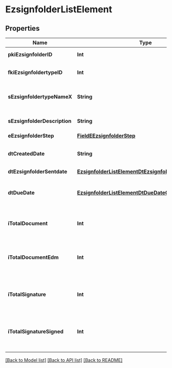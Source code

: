 # EzsignfolderListElement

## Properties
Name | Type | Description | Notes
------------ | ------------- | ------------- | -------------
**pkiEzsignfolderID** | **Int** | The unique ID of the Ezsignfolder | 
**fkiEzsignfoldertypeID** | **Int** | The unique ID of the Ezsignfoldertype. | 
**sEzsignfoldertypeNameX** | **String** | The name of the Ezsignfoldertype in the language of the requester | 
**sEzsignfolderDescription** | **String** | The description of the Ezsign Folder | 
**eEzsignfolderStep** | [**FieldEEzsignfolderStep**](FieldEEzsignfolderStep.md) |  | 
**dtCreatedDate** | **String** | The date and time at which the object was created | 
**dtEzsignfolderSentdate** | [**EzsignfolderListElementDtEzsignfolderSentdateOneOf**](EzsignfolderListElementDtEzsignfolderSentdateOneOf.md) |  | 
**dtDueDate** | [**EzsignfolderListElementDtDueDateOneOf**](EzsignfolderListElementDtDueDateOneOf.md) | The date at which no more signature will be accepted on the folder | 
**iTotalDocument** | **Int** | The total number of Ezsigndocument in the folder | 
**iTotalDocumentEdm** | **Int** | The total number of Ezsigndocument in the folder that were saved in the edm system | 
**iTotalSignature** | **Int** | The total number of signature blocks in all Ezsigndocuments in the folder | 
**iTotalSignatureSigned** | **Int** | The total number of already signed signature blocks in all Ezsigndocuments in the folder | 

[[Back to Model list]](../README.md#documentation-for-models) [[Back to API list]](../README.md#documentation-for-api-endpoints) [[Back to README]](../README.md)



